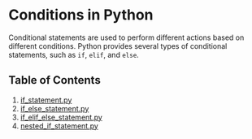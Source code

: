 # Conditions in Python

Conditional statements are used to perform different actions based on different conditions. Python provides several types of conditional statements, such as `if`, `elif`, and `else`.

## Table of Contents

1. [if_statement.py](#if_statementpy)
2. [if_else_statement.py](#if_else_statementpy)
3. [if_elif_else_statement.py](#if_elif_else_statementpy)
4. [nested_if_statement.py](#nested_if_statementpy)


